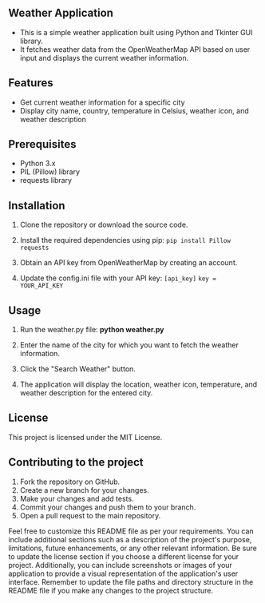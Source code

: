 ## **Weather Application**

* This is a simple weather application built using Python and Tkinter GUI library. 
* It fetches weather data from the OpenWeatherMap API based on 
user input and displays the current weather information.

## **Features**

* Get current weather information for a specific city
* Display city name, country, temperature in Celsius, weather icon, and weather description

## **Prerequisites**

* Python 3.x
* PIL (Pillow) library
* requests library

## **Installation**

1. Clone the repository or download the source code.

2. Install the required dependencies using pip:
     ```pip install Pillow requests```
3. Obtain an API key from OpenWeatherMap by creating an account.

4. Update the config.ini file with your API key:
       ```[api_key]```
   ````key = YOUR_API_KEY````

## **Usage**

1. Run the weather.py file:
    **python weather.py**
2. Enter the name of the city for which you want to fetch the weather information.

3. Click the "Search Weather" button.

4. The application will display the location, weather icon, temperature, and weather 
description for the entered city.

## **License**

This project is licensed under the MIT License.

## Contributing to the project

1. Fork the repository on GitHub.
2. Create a new branch for your changes.
3. Make your changes and add tests.
4. Commit your changes and push them to your branch.
5. Open a pull request to the main repository.

Feel free to customize this README file as per your requirements. You can include additional sections such as a description of the project's purpose, limitations, future enhancements, or any other relevant information. 
Be sure to update the license section if you choose a different license for your project.
Additionally, you can include screenshots or images of your application to provide a visual representation of the application's user interface.
Remember to update the file paths and directory structure in the README file if you make any changes to the project structure.